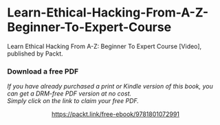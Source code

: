 # Learn-Ethical-Hacking-From-A-Z-Beginner-To-Expert-Course
Learn Ethical Hacking From A-Z: Beginner To Expert Course [Video], published by Packt.
### Download a free PDF

 <i>If you have already purchased a print or Kindle version of this book, you can get a DRM-free PDF version at no cost.<br>Simply click on the link to claim your free PDF.</i>
<p align="center"> <a href="https://packt.link/free-ebook/9781801072991">https://packt.link/free-ebook/9781801072991 </a> </p>